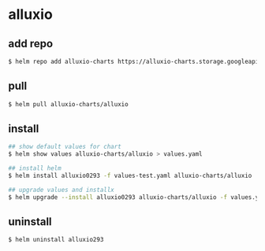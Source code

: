 # alluxio

## add repo

```bash
$ helm repo add alluxio-charts https://alluxio-charts.storage.googleapis.com/openSource/2.9.3
```

## pull

```bash
$ helm pull alluxio-charts/alluxio 
```

## install

```bash
## show default values for chart
$ helm show values alluxio-charts/alluxio > values.yaml

## install helm
$ helm install alluxio0293 -f values-test.yaml alluxio-charts/alluxio

## upgrade values and installx
$ helm upgrade --install alluxio0293 alluxio-charts/alluxio -f values.yaml

```

## uninstall

```bash
$ helm uninstall alluxio293
```
